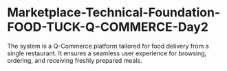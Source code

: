 # Marketplace-Technical-Foundation-FOOD-TUCK-Q-COMMERCE-Day2
The system is a Q-Commerce platform tailored for food delivery from a single restaurant. It ensures a seamless user experience for browsing, ordering, and receiving freshly prepared meals.
